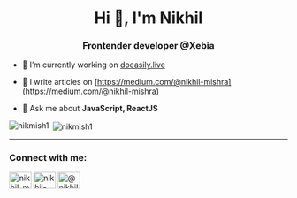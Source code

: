 <h1 align="center">Hi 👋, I'm Nikhil</h1>
<h3 align="center">Frontender developer @Xebia</h3>

- 🔭 I’m currently working on [doeasily.live](https://www.doeasily.live/)

- 📝 I write articles on [https://medium.com/@nikhil-mishra](https://medium.com/@nikhil-mishra)

- 💬 Ask me about **JavaScript, ReactJS**


<p><img align="left" src="https://github-readme-stats.vercel.app/api/top-langs?username=nikmish1&show_icons=true&locale=en&layout=compact" alt="nikmish1" /></p>

<p>&nbsp;<img align="center" src="https://github-readme-stats.vercel.app/api?username=nikmish1&show_icons=true&locale=en" alt="nikmish1" /></p>

<hr/>

<h3 align="left">Connect with me:</h3>
<p align="left">
<a href="https://twitter.com/nikhil_m6" target="blank"><img align="center" src="https://raw.githubusercontent.com/rahuldkjain/github-profile-readme-generator/master/src/images/icons/Social/twitter.svg" alt="nikhil_m6" height="30" width="40" /></a>
<a href="https://linkedin.com/in/nikhil-mishra" target="blank"><img align="center" src="https://raw.githubusercontent.com/rahuldkjain/github-profile-readme-generator/master/src/images/icons/Social/linked-in-alt.svg" alt="nikhil-mishra" height="30" width="40" /></a>
<a href="https://medium.com/@nikhil-mishra" target="blank"><img align="center" src="https://raw.githubusercontent.com/rahuldkjain/github-profile-readme-generator/master/src/images/icons/Social/medium.svg" alt="@nikhil-mishra" height="30" width="40" /></a>
</p>
